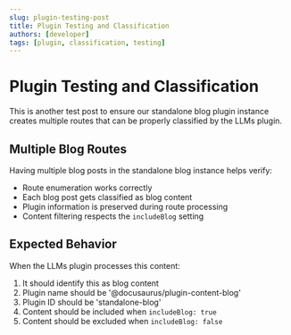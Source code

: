 ```yaml
---
slug: plugin-testing-post
title: Plugin Testing and Classification
authors: [developer]
tags: [plugin, classification, testing]
---
```


# Plugin Testing and Classification

This is another test post to ensure our standalone blog plugin instance creates multiple routes that can be properly classified by the LLMs plugin.

<!--truncate-->

## Multiple Blog Routes

Having multiple blog posts in the standalone blog instance helps verify:

- Route enumeration works correctly
- Each blog post gets classified as blog content
- Plugin information is preserved during route processing
- Content filtering respects the `includeBlog` setting

## Expected Behavior

When the LLMs plugin processes this content:

1. It should identify this as blog content
2. Plugin name should be '@docusaurus/plugin-content-blog'
3. Plugin ID should be 'standalone-blog'
4. Content should be included when `includeBlog: true`
5. Content should be excluded when `includeBlog: false`